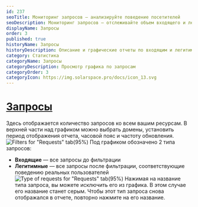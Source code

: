 ```yaml
---
id: 237
seoTitle: Мониторинг запросов — анализируйте поведение посетителей
seoDescription: Мониторинг запросов — отслеживайте объем входящего и легитимного трафика. Отслеживайте количество запросов к вашему сайту. Узнайте, сколько из них приходят на ваш сайт от реальных пользователей
displayName: Запросы
order: 3
published: true
historyName: Запросы
historyDescription: Описание и графические отчеты по входящим и легитимным запросам, отправленным к защищаемым ресурсам
category: Статистика
categoryName: Запросы
categoryDescription: Просмотр графика по запросам
categoryOrder: 3
categoryIcon: https://img.solarspace.pro/docs/icon_13.svg
---
```


# [Запросы](requests)

Здесь отображается количество запросов ко всем вашим ресурсам. В верхней части над графиком можно выбрать домены, установить период отображения отчета, часовой пояс и частоту обновления.
![Filters for "Requests" tab(95%)](https://img.solarspace.pro/docs/statistics-requests.jpg "Фильтры для вкладки 'Запросы'")
Под графиком обозначено 2 типа запросов:
- **Входящие** — все запросы до фильтрации
- **Легитимные** — все запросы после фильтрации, соответствующие поведению реальных пользователей
![Type of requests for "Requests" tab(95%)](https://img.solarspace.pro/docs/statistics-requests-2.jpg "Типы запросов для вкладки 'Запросы'")
Нажимая на название типа запроса, вы можете исключить его из графика. В этом случае его название станет серым. Чтобы этот тип запроса снова отображался в отчете, повторно нажмите на его название.